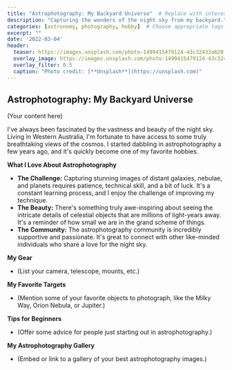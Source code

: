 ```yaml
---
title: "Astrophotography: My Backyard Universe"  # Replace with interest name
description: "Capturing the wonders of the night sky from my backyard."
categories: [astronomy, photography, hobby]  # Choose appropriate tags
excerpt: ""
date: '2022-03-04'
header:
  teaser: https://images.unsplash.com/photo-1499415479124-43c32433a620
  overlay_image: https://images.unsplash.com/photo-1499415479124-43c32433a620
  overlay_filter: 0.5
  caption: "Photo credit: [**Unsplash**](https://unsplash.com)"
---
```


## Astrophotography: My Backyard Universe

(Your content here)

I've always been fascinated by the vastness and beauty of the night sky. Living in Western Australia, I'm fortunate to have access to some truly breathtaking views of the cosmos. I started dabbling in astrophotography a few years ago, and it's quickly become one of my favorite hobbies.

**What I Love About Astrophotography**

*   **The Challenge:**  Capturing stunning images of distant galaxies, nebulae, and planets requires patience, technical skill, and a bit of luck. It's a constant learning process, and I enjoy the challenge of improving my technique.
*   **The Beauty:**  There's something truly awe-inspiring about seeing the intricate details of celestial objects that are millions of light-years away. It's a reminder of how small we are in the grand scheme of things.
*   **The Community:**  The astrophotography community is incredibly supportive and passionate. It's great to connect with other like-minded individuals who share a love for the night sky.

**My Gear**

*   (List your camera, telescope, mounts, etc.)

**My Favorite Targets**

*   (Mention some of your favorite objects to photograph, like the Milky Way, Orion Nebula, or Jupiter.)

**Tips for Beginners**

*   (Offer some advice for people just starting out in astrophotography.)

**My Astrophotography Gallery**

*   (Embed or link to a gallery of your best astrophotography images.)
